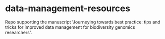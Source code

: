 # data-management-resources
Repo supporting the manuscript 'Journeying towards best practice: tips and tricks for improved data management for biodiversity genomics researchers'.
